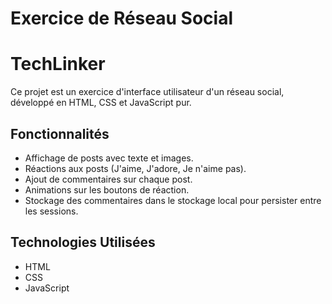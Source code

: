 # Exercice de Réseau Social

# TechLinker

Ce projet est un exercice d'interface utilisateur d'un réseau social, développé en HTML, CSS et JavaScript pur. 

## Fonctionnalités

- Affichage de posts avec texte et images.
- Réactions aux posts (J'aime, J'adore, Je n'aime pas).
- Ajout de commentaires sur chaque post.
- Animations sur les boutons de réaction.
- Stockage des commentaires dans le stockage local pour persister entre les sessions.

## Technologies Utilisées

- HTML
- CSS
- JavaScript
